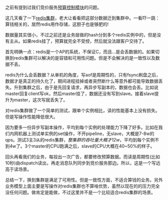 之前有提到过我们竞价服务[预算控制模块](./bid-budget-control.md)的问题。

这几天看了一下[redis集群](./redis-cluster.md)，老大让看看把这部分数据迁到集群中。一看吓一跳：算钱相关的，居然redis用作存储，这胆子也是够肥的!

数据量其实很小，不过之前还是业务层做的hash分到多个redis实例中的，但是没有主从。如果redis挂了，预算就完全不受控，然后就没法跟客户交待了。

首先明确一点：redis是一个AP的系统，不保证C，而且...是会丢数据的。如果切换到redis集群可以解决的是容错和可用性问题。但是不会解决的是一致性以及数据不丢。

redis为什么会丢数据？从单机的角度，写aof是周期性的，只有fsync刷盘之后，数据才是真正的持久化了，期间进程挂掉或者突然断什么等意外都可能导致数据丢失。升到集群之后，由于是先回复请求，再异步写副本的，数据也会丢。比如说master回复client写ok，然后master挂了，数据还没有写到slave。接着slave提升为master，这次写就丢失了。

对redis集群做了一个简单的测试，跟单个实例相比，读的性能基本上没有损失。但是写操作性能降低很大。

因为要多一份异步写副本操作，平均到每个实例的处理能力下降了好多。比如在我们内网机器上测试单实例的set操作，不开pipeline，无slave，大概是7-8w的qps。测试3主3从的redis集群，*整集群的吞吐量大概才12w*，平均到每个实例不到4w了。3个master的CPU跑满之后，slave的CPU大概在40~50%的样子。

回头再看我们的业务，每投出一次广告，都要修改预算数据。而读是周期性(比如10秒)由dispatch读出，再走消息队列同步到竞价服务那边。所以，这是一个写远高于读场景。

总结一下，换到集群是满足了可用性。但是一致性方面，不适合算钱的业务。另外业务模型上面主要是写操作对redis集群也不算啥优势，虽然以现在的的压力完全没任何问题。做肯定是能做，不过这里并不是一个比较适合redis集群的场景。